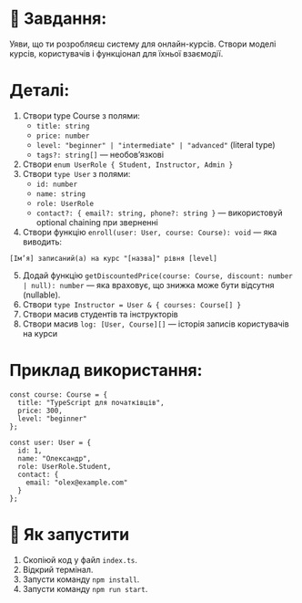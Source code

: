 # 📌  Завдання:

Уяви, що ти розробляєш систему для онлайн-курсів. Створи моделі курсів, користувачів і функціонал для їхньої взаємодії.

# Деталі:

1. Створи type Course з полями:
    - `title: string`
    - `price: number`
    - `level: "beginner" | "intermediate" | "advanced"` (literal type)
    - `tags?: string[]` — необов’язкові
2. Створи `enum UserRole { Student, Instructor, Admin }`
3. Створи `type User` з полями:
    - `id: number`
    - `name: string`
    - `role: UserRole`
    - `contact?: { email?: string, phone?: string }` — використовуй optional chaining при зверненні
4. Створи функцію `enroll(user: User, course: Course): void` — яка виводить:

```
[Ім’я] записаний(а) на курс "[назва]" рівня [level]
```

5. Додай функцію `getDiscountedPrice(course: Course, discount: number | null): number` — яка враховує, що знижка може бути відсутня (nullable).
6. Створи `type Instructor = User & { courses: Course[] }`
7. Створи масив студентів та інструкторів
8. Створи масив `log: [User, Course][]` — історія записів користувачів на курси

# Приклад використання:

```tsx
const course: Course = {
  title: "TypeScript для початківців",
  price: 300,
  level: "beginner"
};

const user: User = {
  id: 1,
  name: "Олександр",
  role: UserRole.Student,
  contact: {
    email: "olex@example.com"
  }
};
```

# 📄 Як запустити
1. Скопіюй код у файл `index.ts`.
2. Відкрий термінал.
3. Запусти команду `npm install`.
4. Запусти команду `npm run start`.
